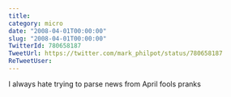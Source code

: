 ```yaml
---
title: 
category: micro
date: "2008-04-01T00:00:00"
slug: "2008-04-01T00:00:00"
TwitterId: 780658187
TweetUrl: https://twitter.com/mark_philpot/status/780658187
ReTweetUser: 
---
```


I always hate trying to parse news from April fools pranks